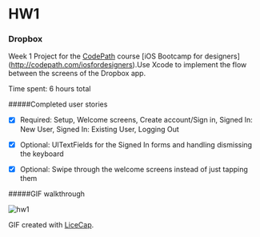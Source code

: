 # HW1 
### Dropbox

Week 1 Project for the [CodePath](http://www.codepath.com/) course [iOS Bootcamp for designers] (http://codepath.com/iosfordesigners).Use Xcode to implement the flow between the screens of the Dropbox app.

Time spent: 6 hours total

#####Completed user stories
 * [x] Required: Setup, Welcome screens, Create account/Sign in, Signed In: New User, Signed In: Existing User, Logging Out
 * [x] Optional: UITextFields for the Signed In forms and handling dismissing the keyboard
 * [x] Optional: Swipe through the welcome screens instead of just tapping them
 

#####GIF walkthrough

![hw1](https://cloud.githubusercontent.com/assets/10460611/6100169/99b939e2-afbe-11e4-9406-60dcd113da48.gif)

GIF created with [LiceCap](http://www.cockos.com/licecap/).
